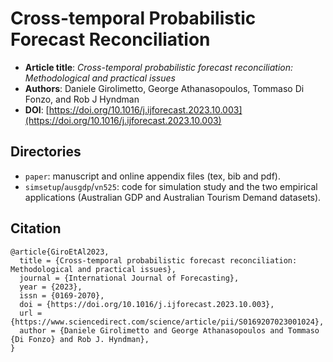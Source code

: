 # Cross-temporal Probabilistic Forecast Reconciliation

-   **Article title**: *Cross-temporal probabilistic forecast reconciliation: Methodological and practical issues*
-   **Authors**: Daniele Girolimetto, George Athanasopoulos, Tommaso Di Fonzo, and Rob J Hyndman
-   **DOI**: [https://doi.org/10.1016/j.ijforecast.2023.10.003](https://doi.org/10.1016/j.ijforecast.2023.10.003)

## Directories
-   `paper`: manuscript and online appendix files (tex, bib and pdf).
-   `simsetup`/`ausgdp`/`vn525`: code for simulation study and the two empirical applications (Australian GDP and Australian Tourism Demand datasets).

## Citation

```
@article{GiroEtAl2023,
  title = {Cross-temporal probabilistic forecast reconciliation: Methodological and practical issues},
  journal = {International Journal of Forecasting},
  year = {2023},
  issn = {0169-2070},
  doi = {https://doi.org/10.1016/j.ijforecast.2023.10.003},
  url = {https://www.sciencedirect.com/science/article/pii/S0169207023001024},
  author = {Daniele Girolimetto and George Athanasopoulos and Tommaso {Di Fonzo} and Rob J. Hyndman},
}
```
